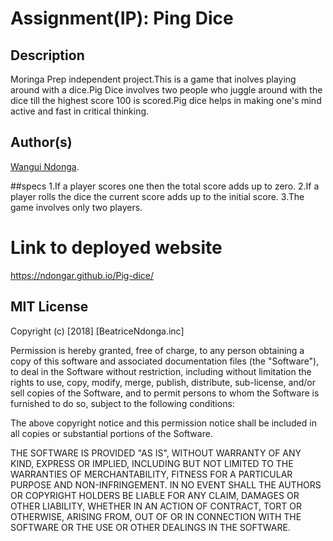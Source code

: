 # Assignment(IP): Ping Dice
## Description
Moringa Prep independent project.This is a game that inolves playing around with a dice.Pig Dice involves two people who juggle around with the dice till the highest score 100 is scored.Pig dice helps in making one's mind active and fast in critical thinking.

## Author(s)
[Wangui Ndonga](https://github.com/Ndongar).

##specs
1.If a player scores one then the total score adds up to zero.
2.If a player rolls the dice the current score adds up to the initial score.
3.The game involves only two players.

# Link to deployed website
https://ndongar.github.io/Pig-dice/

## MIT License

Copyright (c) [2018] [BeatriceNdonga.inc]

Permission is hereby granted, free of charge, to any person obtaining a copy of this software and associated documentation files (the "Software"), to deal in the Software without restriction, including without limitation the rights to use, copy, modify, merge, publish, distribute, sub-license, and/or sell copies of the Software, and to permit persons to whom the Software is furnished to do so, subject to the following conditions:

The above copyright notice and this permission notice shall be included in all copies or substantial portions of the Software.

THE SOFTWARE IS PROVIDED "AS IS", WITHOUT WARRANTY OF ANY KIND, EXPRESS OR IMPLIED, INCLUDING BUT NOT LIMITED TO THE WARRANTIES OF MERCHANTABILITY, FITNESS FOR A PARTICULAR PURPOSE AND NON-INFRINGEMENT. IN NO EVENT SHALL THE AUTHORS OR COPYRIGHT HOLDERS BE LIABLE FOR ANY CLAIM, DAMAGES OR OTHER LIABILITY, WHETHER IN AN ACTION OF CONTRACT, TORT OR OTHERWISE, ARISING FROM, OUT OF OR IN CONNECTION WITH THE SOFTWARE OR THE USE OR OTHER DEALINGS IN THE SOFTWARE.
